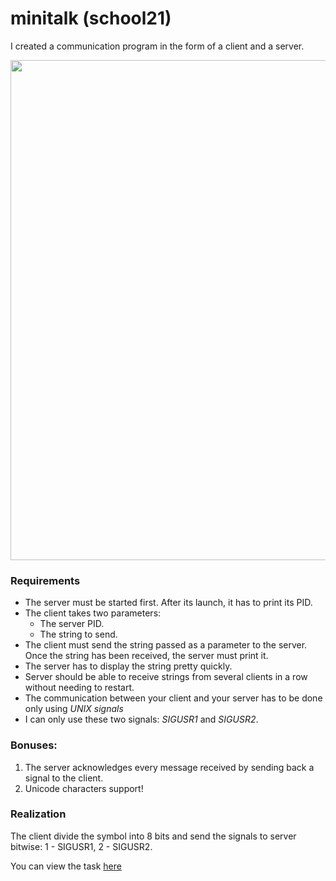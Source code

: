 # minitalk (school21)

I created a communication program in the form of a client and a server. 

<img src="https://user-images.githubusercontent.com/71993796/149926609-e225ec03-4954-47c9-85ca-971447ce8d8b.gif" width="800" />

### Requirements
* The server must be started first. After its launch, it has to print its PID.
* The client takes two parameters:
   * The server PID.
   * The string to send.
* The client must send the string passed as a parameter to the server.
Once the string has been received, the server must print it.
* The server has to display the string pretty quickly. 
* Server should be able to receive strings from several clients in a row without
needing to restart.
* The communication between your client and your server has to be done only using
*UNIX signals*
* I can only use these two signals: *SIGUSR1* and *SIGUSR2*.

### Bonuses: 
1. The server acknowledges every message received by sending back a signal to the
client.
2. Unicode characters support!


### Realization
The client divide the symbol into 8 bits and send the signals to server bitwise: 1 - SIGUSR1, 2 - SIGUSR2.

You can view the task [here](https://github.com/Vlad173/school21/blob/master/subjects/minitalk.pdf)
